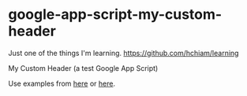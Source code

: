 # google-app-script-my-custom-header
Just one of the things I'm learning. https://github.com/hchiam/learning

My Custom Header (a test Google App Script)

Use examples from [here](https://developers.google.com/gsuite/add-ons/editors/docs/quickstart/translate) or [here](https://github.com/gsuitedevs/apps-script-samples).
